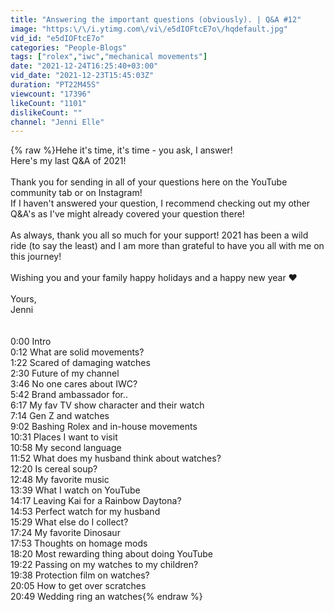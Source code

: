```yaml
---
title: "Answering the important questions (obviously). | Q&A #12"
image: "https:\/\/i.ytimg.com\/vi\/e5dIOFtcE7o\/hqdefault.jpg"
vid_id: "e5dIOFtcE7o"
categories: "People-Blogs"
tags: ["rolex","iwc","mechanical movements"]
date: "2021-12-24T16:25:40+03:00"
vid_date: "2021-12-23T15:45:03Z"
duration: "PT22M45S"
viewcount: "17396"
likeCount: "1101"
dislikeCount: ""
channel: "Jenni Elle"
---
```

{% raw %}Hehe it's time, it's time - you ask, I answer!<br />Here's my last Q&amp;A of 2021!<br /><br />Thank you for sending in all of your questions here on the YouTube community tab or on Instagram! <br />If I haven't answered your question, I recommend checking out my other Q&amp;A's as I've might already covered your question there!<br /><br />As always, thank you all so much for your support! 2021 has been a wild ride (to say the least) and I am more than grateful to have you all with me on this journey!<br /><br />Wishing you and your family happy holidays and a happy new year ❤️<br /><br />Yours, <br />Jenni<br /><br /><br />0:00 Intro<br />0:12 What are solid movements?<br />1:22 Scared of damaging watches<br />2:30 Future of my channel<br />3:46 No one cares about IWC?<br />5:42 Brand ambassador for..<br />6:17 My fav TV show character and their watch<br />7:14 Gen Z and watches<br />9:02 Bashing Rolex and in-house movements<br />10:31 Places I want to visit <br />10:58 My second language<br />11:52 What does my husband think about watches?<br />12:20 Is cereal soup?<br />12:48 My favorite music<br />13:39 What I watch on YouTube<br />14:17 Leaving Kai for a Rainbow Daytona?<br />14:53 Perfect watch for my husband<br />15:29 What else do I collect?<br />17:24 My favorite Dinosaur<br />17:53 Thoughts on homage mods<br />18:20 Most rewarding thing about doing YouTube<br />19:22 Passing on my watches to my children?<br />19:38 Protection film on watches?<br />20:05 How to get over scratches<br />20:49 Wedding ring an watches{% endraw %}
